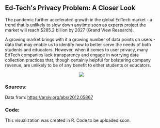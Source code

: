 
## Ed-Tech's Privacy Problem: A Closer Look

The pandemic further accelerated growth in the global EdTech market - a trend that is unlikely 
to slow down anytime soon as experts project the market will reach $285.2 billion by 2027 (Grand View Research). 

A growing market brings with it a growing number of data points on users - data that may enable us to identify how to
better serve the needs of both students and educators. However, when it comes to user privacy, many EdTech companies 
lack transparency and engage in worrying data collection practices that, though certainly helpful for bolstering company 
revenue, are unlikely to be of any benefit to either students or educators.

<p align="center">
  <img src="https://github.com/hibahnav/DataVis-/blob/main/edtech_heat3.png">
</p>
  
  
### Sources:
Data from: https://arxiv.org/abs/2012.05867

### Code: 
This visualization was created in R. Code to be uploaded soon. 
  
  
  
